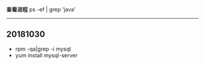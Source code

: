 **查看进程**
ps -ef |  grep 'java'

***************

## 20181030

* rpm -qa|grep -i mysql
* yum install mysql-server


